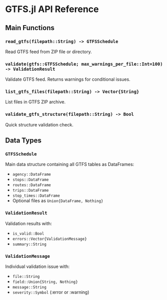# GTFS.jl API Reference

## Main Functions

### `read_gtfs(filepath::String) -> GTFSSchedule`
Read GTFS feed from ZIP file or directory.

### `validate(gtfs::GTFSSchedule; max_warnings_per_file::Int=100) -> ValidationResult`
Validate GTFS feed. Returns warnings for conditional issues.

### `list_gtfs_files(filepath::String) -> Vector{String}`
List files in GTFS ZIP archive.

### `validate_gtfs_structure(filepath::String) -> Bool`
Quick structure validation check.

## Data Types

### `GTFSSchedule`
Main data structure containing all GTFS tables as DataFrames:
- `agency::DataFrame`
- `stops::DataFrame`
- `routes::DataFrame`
- `trips::DataFrame`
- `stop_times::DataFrame`
- Optional files as `Union{DataFrame, Nothing}`

### `ValidationResult`
Validation results with:
- `is_valid::Bool`
- `errors::Vector{ValidationMessage}`
- `summary::String`

### `ValidationMessage`
Individual validation issue with:
- `file::String`
- `field::Union{String, Nothing}`
- `message::String`
- `severity::Symbol` (:error or :warning)
